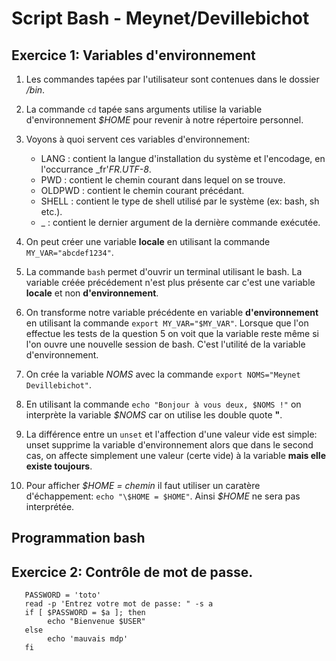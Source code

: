 # Script Bash - Meynet/Devillebichot

  ## Exercice 1: Variables d'environnement
  
  1. Les commandes tapées par l'utilisateur sont contenues dans le dossier _/bin_.
  
  2. La commande ```cd``` tapée sans arguments utilise la variable d'environnement _$HOME_ pour revenir à notre répertoire personnel.
  
  3. Voyons à quoi servent ces variables d'environnement:
      * LANG : contient la langue d'installation du système et l'encodage, en l'occurrance _fr'_FR.UTF-8_.
      * PWD : contient le chemin courant dans lequel on se trouve.
      * OLDPWD : contient le chemin courant précédant.
      * SHELL : contient le type de shell utilisé par le système (ex: bash, sh etc.).
      * _ : contient le dernier argument de la dernière commande exécutée.
      
  4. On peut créer une variable **locale** en utilisant la commande ```MY_VAR="abcdef1234"```.
  
  5. La commande ```bash``` permet d'ouvrir un terminal utilisant le bash. La variable créée précédement n'est plus présente car c'est une variable **locale** et non **d'environnement**.
  
  6. On transforme notre variable précédente en variable **d'environnement** en utilisant la commande ```export MY_VAR="$MY_VAR"```. Lorsque que l'on effectue les tests de la question 5 on voit que la variable reste même si l'on ouvre une nouvelle session de bash. C'est l'utilité de la variable d'environnement.
  
  7. On crée la variable _NOMS_ avec la commande ```export NOMS="Meynet Devillebichot"```.
  
  8. En utilisant la commande ```echo "Bonjour à vous deux, $NOMS !"``` on interprète la variable _$NOMS_ car on utilise les double quote **"**.
  
  9. La différence entre un ```unset``` et l'affection d'une valeur vide est simple: unset supprime la variable d'environnement alors que dans le second cas, on affecte simplement une valeur (certe vide) à la variable **mais elle existe toujours**.
  
  10. Pour afficher _$HOME = chemin_ il faut utiliser un caratère d'échappement: ```echo "\$HOME = $HOME"```. Ainsi _\$HOME_ ne sera pas interprétée.
  
  ## Programmation bash
  ## Exercice 2: Contrôle de mot de passe.
  
  ```\#! /bin/bash
     PASSWORD = 'toto'
     read -p 'Entrez votre mot de passe: " -s a
     if [ $PASSWORD = $a ]; then
          echo "Bienvenue $USER"
     else
          echo 'mauvais mdp'
     fi
  ```
  
  
  
